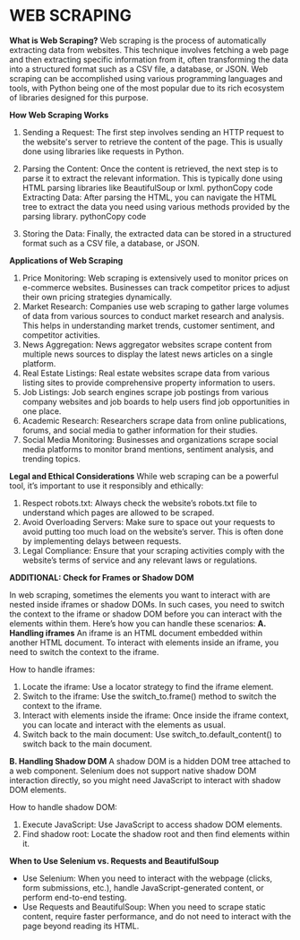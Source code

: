 # WEB SCRAPING 
**What is Web Scraping?**
Web scraping is the process of automatically extracting data from websites. This technique involves fetching a web page and then extracting specific information from it, often transforming the data into a structured format such as a CSV file, a database, or JSON. Web scraping can be accomplished using various programming languages and tools, with Python being one of the most popular due to its rich ecosystem of libraries designed for this purpose.

**How Web Scraping Works**
1. Sending a Request: The first step involves sending an HTTP request to the website's server to retrieve the content of the page. This is usually done using libraries like requests in Python.

2. Parsing the Content: Once the content is retrieved, the next step is to parse it to extract the relevant information. This is typically done using HTML parsing libraries like BeautifulSoup or lxml. pythonCopy code  Extracting Data: After parsing the HTML, you can navigate the HTML tree to extract the data you need using various methods provided by the parsing library. pythonCopy code  
3. Storing the Data: Finally, the extracted data can be stored in a structured format such as a CSV file, a database, or JSON.  

**Applications of Web Scraping**
1. Price Monitoring: Web scraping is extensively used to monitor prices on e-commerce websites. Businesses can track competitor prices to adjust their own pricing strategies dynamically.
2. Market Research: Companies use web scraping to gather large volumes of data from various sources to conduct market research and analysis. This helps in understanding market trends, customer sentiment, and competitor activities.
3. News Aggregation: News aggregator websites scrape content from multiple news sources to display the latest news articles on a single platform.
4. Real Estate Listings: Real estate websites scrape data from various listing sites to provide comprehensive property information to users.
5. Job Listings: Job search engines scrape job postings from various company websites and job boards to help users find job opportunities in one place.
6. Academic Research: Researchers scrape data from online publications, forums, and social media to gather information for their studies.
7. Social Media Monitoring: Businesses and organizations scrape social media platforms to monitor brand mentions, sentiment analysis, and trending topics.

**Legal and Ethical Considerations**
While web scraping can be a powerful tool, it’s important to use it responsibly and ethically:
1. Respect robots.txt: Always check the website’s robots.txt file to understand which pages are allowed to be scraped.
2. Avoid Overloading Servers: Make sure to space out your requests to avoid putting too much load on the website’s server. This is often done by implementing delays between requests.
3. Legal Compliance: Ensure that your scraping activities comply with the website’s terms of service and any relevant laws or regulations.


**ADDITIONAL: Check for Frames or Shadow DOM**

In web scraping, sometimes the elements you want to interact with are nested inside iframes or shadow DOMs. In such cases, you need to switch the context to the iframe or shadow DOM before you can interact with the elements within them. Here’s how you can handle these scenarios:
**A. Handling iframes**
An iframe is an HTML document embedded within another HTML document. To interact with elements inside an iframe, you need to switch the context to the iframe.

How to handle iframes:
1. Locate the iframe: Use a locator strategy to find the iframe element.
2. Switch to the iframe: Use the switch_to.frame() method to switch the context to the iframe.
3. Interact with elements inside the iframe: Once inside the iframe context, you can locate and interact with the elements as usual.
4. Switch back to the main document: Use switch_to.default_content() to switch back to the main document.


**B. Handling Shadow DOM**
A shadow DOM is a hidden DOM tree attached to a web component. Selenium does not support native shadow DOM interaction directly, so you might need JavaScript to interact with shadow DOM elements.

How to handle shadow DOM:
1. Execute JavaScript: Use JavaScript to access shadow DOM elements.
2. Find shadow root: Locate the shadow root and then find elements within it.


**When to Use Selenium vs. Requests and BeautifulSoup**

* Use Selenium: When you need to interact with the webpage (clicks, form submissions, etc.), handle JavaScript-generated content, or perform end-to-end testing.
* Use Requests and BeautifulSoup: When you need to scrape static content, require faster performance, and do not need to interact with the page beyond reading its HTML.
